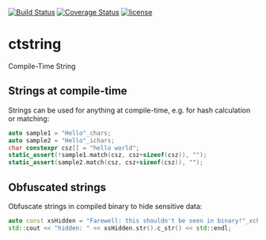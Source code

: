 [![Build Status](https://travis-ci.org/cppden/ctstring.svg?branch=master)](https://travis-ci.org/cppden/ctstring)
[![Coverage Status](https://coveralls.io/repos/github/cppden/ctstring/badge.svg?branch=master)](https://coveralls.io/github/cppden/ctstring?branch=master)
[![license](https://img.shields.io/github/license/mashape/apistatus.svg)](../master/LICENSE)

# ctstring
Compile-Time String

## Strings at compile-time
Strings can be used for anything at compile-time, e.g. for hash calculation or matching:
```cpp
auto sample1 = "Hello"_chars;
auto sample2 = "Hello"_ichars;
char constexpr csz[] = "hello world";
static_assert(!sample1.match(csz, csz+sizeof(csz)), "");
static_assert(sample2.match(csz, csz+sizeof(csz)), "");
```

## Obfuscated strings
Obfuscate strings in compiled binary to hide sensitive data:
```cpp
auto const xsHidden = "Farewell: this shouldn't be seen in binary!"_xchars;
std::cout << "hidden: " << xsHidden.str().c_str() << std::endl;
```

